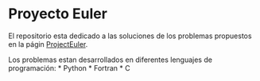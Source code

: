 # Proyecto Euler

El repositorio esta dedicado a las soluciones de los problemas propuestos en la págin [ProjectEuler](https://projecteuler.net/).

Los problemas estan desarrollados en diferentes lenguajes de programación:
	* Python
	* Fortran
	* C
